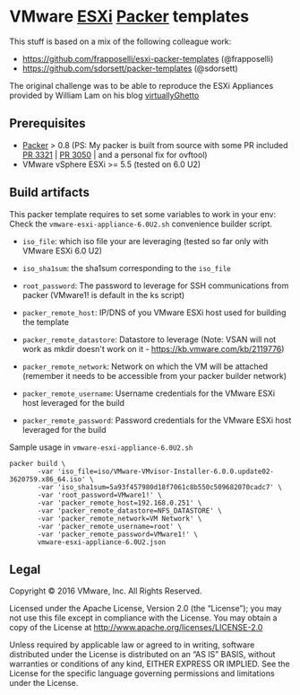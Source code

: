 # VMware [ESXi](https://www.vmware.com/products/esxi-and-esx/overview) [Packer](http://packer.io) templates
This stuff is based on a mix of the following colleague work:
- https://github.com/frapposelli/esxi-packer-templates (@frapposelli)
- https://github.com/sdorsett/packer-templates (@sdorsett)

The original challenge was to be able to reproduce the ESXi Appliances provided by William Lam on his blog [virtuallyGhetto](http://www.virtuallyghetto.com/2015/12/deploying-nested-esxi-is-even-easier-now-with-the-esxi-virtual-appliance.html)

## Prerequisites

* [Packer](http://packer.io) > 0.8 (PS: My packer is built from source with some PR included [PR 3321](https://github.com/mitchellh/packer/pull/3321]) | [PR 3050](https://github.com/mitchellh/packer/pull/3050) | and a personal fix for ovftool)
* VMware vSphere ESXi >= 5.5 (tested on 6.0 U2)

## Build artifacts

This packer template requires to set some variables to work in your env:
Check the ```vmware-esxi-appliance-6.0U2.sh``` convenience builder script.

  * ```iso_file```: which iso file your are leveraging (tested so far only with VMware ESXi 6.0 U2)
  * ```iso_sha1sum```: the sha1sum corresponding to the ```iso_file```
  * ```root_password```: The password to leverage for SSH communications from packer (VMware1! is default in the ks script)

  * ```packer_remote_host```: IP/DNS of you VMware ESXi host used for building the template
  * ```packer_remote_datastore```: Datastore to leverage (Note: VSAN will not work as mkdir doesn't work on it - https://kb.vmware.com/kb/2119776)
  * ```packer_remote_network```: Network on which the VM will be attached (remember it needs to be accessible from your packer builder network)
  * ```packer_remote_username```: Username credentials for the VMware ESXi host leveraged for the build
  * ```packer_remote_password```: Password credentials for the VMware ESXi host leveraged for the build


Sample usage in ```vmware-esxi-appliance-6.0U2.sh```
```
packer build \
       -var 'iso_file=iso/VMware-VMvisor-Installer-6.0.0.update02-3620759.x86_64.iso' \
       -var 'iso_sha1sum=5a93f457980d18f7061c8b550c509682070cadc7' \
       -var 'root_password=VMware1!' \
       -var 'packer_remote_host=192.168.0.251' \
       -var 'packer_remote_datastore=NFS_DATASTORE' \
       -var 'packer_remote_network=VM Network' \
       -var 'packer_remote_username=root' \
       -var 'packer_remote_password=VMware1!' \
       vmware-esxi-appliance-6.0U2.json
```

## Legal

Copyright © 2016 VMware, Inc.  All Rights Reserved.

Licensed under the Apache License, Version 2.0 (the “License”); you may not
use this file except in compliance with the License.  You may obtain a copy of
the License at http://www.apache.org/licenses/LICENSE-2.0

Unless required by applicable law or agreed to in writing, software distributed
under the License is distributed on an “AS IS” BASIS, without warranties or
conditions of any kind, EITHER EXPRESS OR IMPLIED.  See the License for the
specific language governing permissions and limitations under the License.
